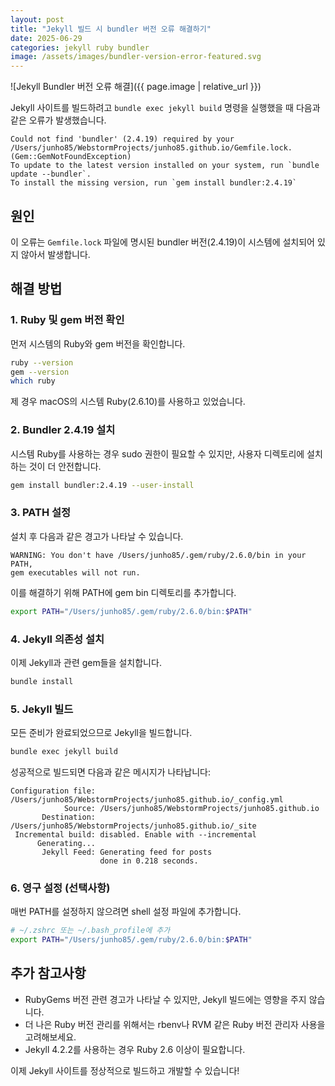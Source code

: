 ```yaml
---
layout: post
title: "Jekyll 빌드 시 bundler 버전 오류 해결하기"
date: 2025-06-29
categories: jekyll ruby bundler
image: /assets/images/bundler-version-error-featured.svg
---
```


![Jekyll Bundler 버전 오류 해결]({{ page.image | relative_url }})

Jekyll 사이트를 빌드하려고 `bundle exec jekyll build` 명령을 실행했을 때 다음과 같은 오류가 발생했습니다.

```
Could not find 'bundler' (2.4.19) required by your /Users/junho85/WebstormProjects/junho85.github.io/Gemfile.lock. (Gem::GemNotFoundException)
To update to the latest version installed on your system, run `bundle update --bundler`.
To install the missing version, run `gem install bundler:2.4.19`
```

## 원인

이 오류는 `Gemfile.lock` 파일에 명시된 bundler 버전(2.4.19)이 시스템에 설치되어 있지 않아서 발생합니다.

## 해결 방법

### 1. Ruby 및 gem 버전 확인

먼저 시스템의 Ruby와 gem 버전을 확인합니다.

```bash
ruby --version
gem --version
which ruby
```

제 경우 macOS의 시스템 Ruby(2.6.10)를 사용하고 있었습니다.

### 2. Bundler 2.4.19 설치

시스템 Ruby를 사용하는 경우 sudo 권한이 필요할 수 있지만, 사용자 디렉토리에 설치하는 것이 더 안전합니다.

```bash
gem install bundler:2.4.19 --user-install
```

### 3. PATH 설정

설치 후 다음과 같은 경고가 나타날 수 있습니다.

```
WARNING: You don't have /Users/junho85/.gem/ruby/2.6.0/bin in your PATH,
gem executables will not run.
```

이를 해결하기 위해 PATH에 gem bin 디렉토리를 추가합니다.

```bash
export PATH="/Users/junho85/.gem/ruby/2.6.0/bin:$PATH"
```

### 4. Jekyll 의존성 설치

이제 Jekyll과 관련 gem들을 설치합니다.

```bash
bundle install
```

### 5. Jekyll 빌드

모든 준비가 완료되었으므로 Jekyll을 빌드합니다.

```bash
bundle exec jekyll build
```

성공적으로 빌드되면 다음과 같은 메시지가 나타납니다:

```
Configuration file: /Users/junho85/WebstormProjects/junho85.github.io/_config.yml
            Source: /Users/junho85/WebstormProjects/junho85.github.io
       Destination: /Users/junho85/WebstormProjects/junho85.github.io/_site
 Incremental build: disabled. Enable with --incremental
      Generating... 
       Jekyll Feed: Generating feed for posts
                    done in 0.218 seconds.
```

### 6. 영구 설정 (선택사항)

매번 PATH를 설정하지 않으려면 shell 설정 파일에 추가합니다.

```bash
# ~/.zshrc 또는 ~/.bash_profile에 추가
export PATH="/Users/junho85/.gem/ruby/2.6.0/bin:$PATH"
```

## 추가 참고사항

- RubyGems 버전 관련 경고가 나타날 수 있지만, Jekyll 빌드에는 영향을 주지 않습니다.
- 더 나은 Ruby 버전 관리를 위해서는 rbenv나 RVM 같은 Ruby 버전 관리자 사용을 고려해보세요.
- Jekyll 4.2.2를 사용하는 경우 Ruby 2.6 이상이 필요합니다.

이제 Jekyll 사이트를 정상적으로 빌드하고 개발할 수 있습니다!
